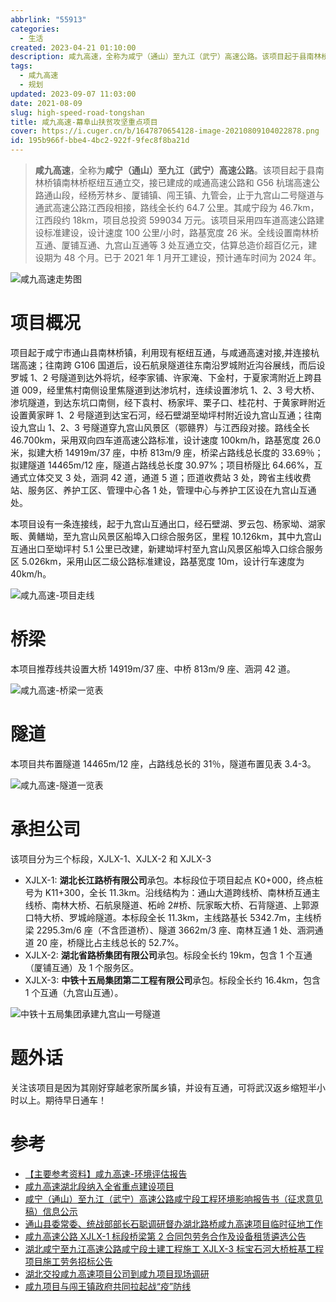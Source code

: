 ```yaml
---
abbrlink: "55913"
categories:
  - 生活
created: 2023-04-21 01:10:00
description: 咸九高速，全称为咸宁（通山）至九江（武宁）高速公路。该项目起于县南林桥镇南林桥枢纽互通立交，接已建成的咸通高速公路和G56杭瑞高速公路通山段，经杨芳林乡、厦铺镇、闯王镇、九管会，止于九宫山二号隧道与通武高速公路江西段相接，路线全长约64.7公里。其咸宁段为46.7km，江西段约18km，项目总投资599034万元。该项目采用四车道高速公路建设标准建设，设计速度100公里/小时，路基宽度26米。全线设置南林桥互通、厦铺互通、九宫山互通等3处互通立交，估算总造价超百亿元，建设期为48个月。已于2021年1月开工建设，预计通车时间为2024年。
tags:
  - 咸九高速
  - 规划
updated: 2023-09-07 11:03:00
date: 2021-08-09
slug: high-speed-road-tongshan
title: 咸九高速-幕阜山扶贫攻坚重点项目
cover: https://i.cuger.cn/b/1647870654128-image-20210809104022878.png
id: 195b966f-bbe4-4bc2-922f-9fec8f8ba21d
---
```


> **咸九高速**，全称为**咸宁（通山）至九江（武宁）高速公路**。该项目起于县南林桥镇南林桥枢纽互通立交，接已建成的咸通高速公路和 G56 杭瑞高速公路通山段，经杨芳林乡、厦铺镇、闯王镇、九管会，止于九宫山二号隧道与通武高速公路江西段相接，路线全长约 64.7 公里。其咸宁段为 46.7km，江西段约 18km，项目总投资 599034 万元。该项目采用四车道高速公路建设标准建设，设计速度 100 公里/小时，路基宽度 26 米。全线设置南林桥互通、厦铺互通、九宫山互通等 3 处互通立交，估算总造价超百亿元，建设期为 48 个月。已于 2021 年 1 月开工建设，预计通车时间为 2024 年。

![咸九高速走势图](https://i.cuger.cn/b/1647870650114-image-20210809101139166.png)

# 项目概况

项目起于咸宁市通山县南林桥镇，利用现有枢纽互通，与咸通高速对接,并连接杭瑞高速；往南跨 G106 国道后，设石航泉隧道往东南沿罗城附近沟谷展线，而后设罗城 1、2 号隧道到达外将坑，经李家铺、许家淹、下金村，于夏家湾附近上跨县道 009，经里焦村南侧设里焦隧道到达渗坑村，连续设置渗坑 1、2、3 号大桥、渗坑隧道，到达东坑口南侧，经下袁村、杨家坪、栗子口、桂花村、于黄家畔附近设置黄家畔 1、2 号隧道到达宝石河，经石壁湖至坳坪村附近设九宫山互通；往南设九宫山 1、2、3 号隧道穿九宫山风景区（鄂赣界）与江西段对接。路线全长 46.700km，采用双向四车道高速公路标准，设计速度 100km/h，路基宽度 26.0 米，拟建大桥 14919m/37 座，中桥 813m/9 座，桥梁占路线总长度的 33.69％；拟建隧道 14465m/12 座，隧道占路线总长度 30.97%；项目桥隧比 64.66%，互通式立体交叉 3 处，涵洞 42 道，通道 5 道；匝道收费站 3 处，跨省主线收费站、服务区、养护工区、管理中心各 1 处，管理中心与养护工区设在九宫山互通处。

本项目设有一条连接线，起于九宫山互通出口，经石壁湖、罗云包、杨家坳、湖家畈、黄鳝坳，至九宫山风景区船埠入口综合服务区，里程 10.126km，其中九宫山互通出口至坳坪村 5.1 公里已改建，新建坳坪村至九宫山风景区船埠入口综合服务区 5.026km，采用山区二级公路标准建设，路基宽度 10m，设计行车速度为 40km/h。

![咸九高速-项目走线](https://i.cuger.cn/b/1647870654128-image-20210809104022878.png)

# 桥梁

本项目推荐线共设置大桥 14919m/37 座、中桥 813m/9 座、涵洞 42 道。

![咸九高速-桥梁一览表](https://i.cuger.cn/b/1647870657818-咸九高速-桥梁一览表.jpg)

# 隧道

本项目共布置隧道 14465m/12 座，占路线总长的 31％，隧道布置见表 3.4-3。

![咸九高速-隧道一览表](https://i.cuger.cn/b/1647870661452-咸九高速-隧道一览表.jpg)

# 承担公司

该项目分为三个标段，XJLX-1、XJLX-2 和 XJLX-3

- XJLX-1: **湖北长江路桥有限公司**承包。本标段位于项目起点 K0+000，终点桩号为 K11+300，全长 11.3km。沿线结构为：通山大道跨线桥、南林桥互通主线桥、南林大桥、石航泉隧道、柘岭 2#桥、阮家畈大桥、石背隧道、上郭源口特大桥、罗城岭隧道。本标段全长 11.3km，主线路基长 5342.7m，主线桥梁 2295.3m/6 座（不含匝道桥）、隧道 3662m/3 座、南林互通 1 处、涵洞通道 20 座，桥隧比占主线总长的 52.7%。
- XJLX-2: **湖北省路桥集团有限公司**承包。标段全长约 19km，包含 1 个互通（厦铺互通）及 1 个服务区。
- XJLX-3: **中铁十五局集团第二工程有限公司**承包。标段全长约 16.4km，包含 1 个互通（九宫山互通）。

![中铁十五局集团承建九宫山一号隧道](https://i.cuger.cn/b/1647870666096-51d6bd898bb149a5bdfaf10cdc3c1532.jpg)

# 题外话

关注该项目是因为其刚好穿越老家所属乡镇，并设有互通，可将武汉返乡缩短半小时以上。期待早日通车！

# 参考

- [【主要参考资料】咸九高速-环境评估报告](http://jtj.xianning.gov.cn/zwdt/tzgg/202011/P020201105627284198966.pdf)
- [咸九高速湖北段纳入全省重点建设项目](http://www.xianning.gov.cn/xwzx/xssm/202101/t20210113_2253322.shtml)
- [咸宁（通山）至九江（武宁）高速公路咸宁段工程环境影响报告书（征求意见稿）信息公示](http://jtj.xianning.gov.cn/zwdt/tzgg/202011/t20201105_2211033.shtml)
- [通山县委常委、统战部部长石聪调研督办湖北路桥咸九高速项目临时征地工作](http://www.hblq.com/view/1392.html)
- [咸九高速公路 XJLX-1 标段桥梁第 2 合同包劳务合作及设备租赁遴选公告](http://www.hbcjlq.com/index.php?m=content&c=index&a=show&catid=42&id=11182)
- [湖北咸宁至九江高速公路咸宁段土建工程施工 XJLX-3 标宝石河大桥桩基工程 项目施工劳务招标公告](http://www.cr15g2c.com.cn/art/2020/5/8/art_17028_3105041.html)
- [湖北交投咸九高速项目公司到咸九项目现场调研](http://www.cr15g2c.com.cn/art/2021/7/22/art_17030_3370165.html)
- [咸九项目与闯王镇政府共同拉起战“疫”防线](http://www.cr15g2c.com.cn/art/2021/8/5/art_17048_3376442.html)
